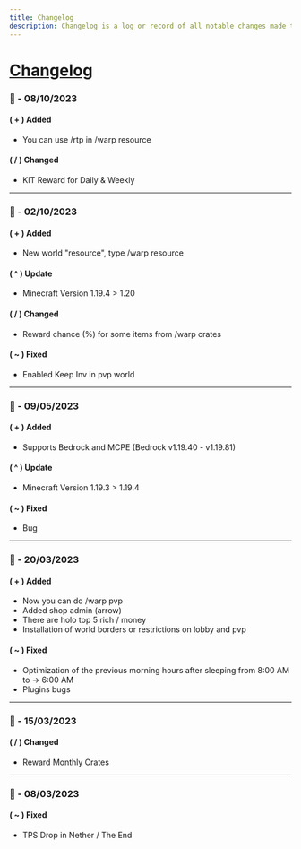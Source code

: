 ```yaml
---
title: Changelog
description: Changelog is a log or record of all notable changes made to a project.
---
```


# [Changelog](https://wangyland.vercel.app/changelog)

### :date: - 08/10/2023

#### ( + ) Added

- You can use /rtp in /warp resource

#### ( / ) Changed

- KIT Reward for Daily & Weekly

---

### :date: - 02/10/2023

#### ( + ) Added

- New world "resource", type /warp resource

#### ( ^ ) Update

- Minecraft Version 1.19.4 > 1.20

#### ( / ) Changed

- Reward chance (%) for some items from /warp crates

#### ( ~ ) Fixed

- Enabled Keep Inv in pvp world

---

### :date: - 09/05/2023

#### ( + ) Added

- Supports Bedrock and MCPE (Bedrock v1.19.40 - v1.19.81)

#### ( ^ ) Update

- Minecraft Version 1.19.3 > 1.19.4

#### ( ~ ) Fixed

- Bug

---

### :date: - 20/03/2023

#### ( + ) Added

- Now you can do /warp pvp
- Added shop admin (arrow)
- There are holo top 5 rich / money
- Installation of world borders or restrictions on lobby and pvp

#### ( ~ ) Fixed

- Optimization of the previous morning hours after sleeping from 8:00 AM to -> 6:00 AM
- Plugins bugs

---

### :date: - 15/03/2023

#### ( / ) Changed

- Reward Monthly Crates

---

### :date: - 08/03/2023

#### ( ~ ) Fixed

- TPS Drop in Nether / The End
